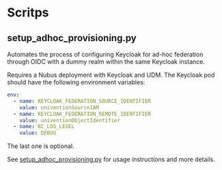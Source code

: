 # Scritps

## setup_adhoc_provisioning.py

Automates the process of configuring Keycloak for ad-hoc federation through
OIDC with a dummy realm within the same Keycloak instance.

Requires a Nubus deployment with Keycloak and UDM. The Keycloak pod should have
the following environment variables:

```yaml
env:
  - name: KEYCLOAK_FEDERATION_SOURCE_IDENTIFIER
    value: univentionSourceIAM
  - name: KEYCLOAK_FEDERATION_REMOTE_IDENTIFIER
    value: univentionObjectIdentifier
  - name: KC_LOG_LEVEL
    value: DEBUG
```

The last one is optional.

See [setup_adhoc_provisioning.py](./setup_adhoc_provisioning.py) for usage instructions and more details.
